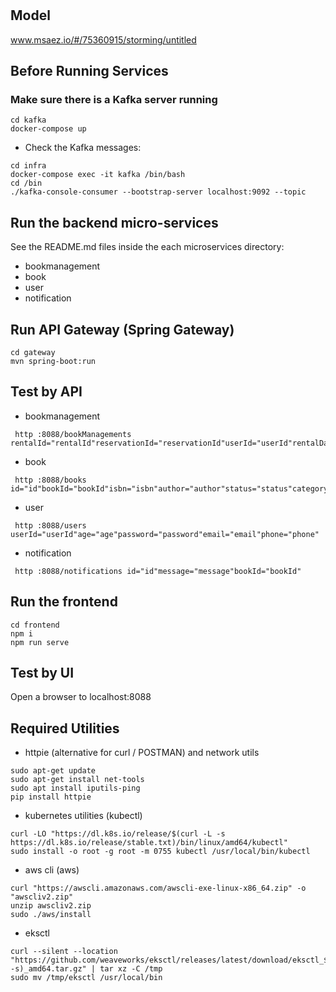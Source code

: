 # 

## Model
www.msaez.io/#/75360915/storming/untitled

## Before Running Services
### Make sure there is a Kafka server running
```
cd kafka
docker-compose up
```
- Check the Kafka messages:
```
cd infra
docker-compose exec -it kafka /bin/bash
cd /bin
./kafka-console-consumer --bootstrap-server localhost:9092 --topic
```

## Run the backend micro-services
See the README.md files inside the each microservices directory:

- bookmanagement
- book
- user
- notification


## Run API Gateway (Spring Gateway)
```
cd gateway
mvn spring-boot:run
```

## Test by API
- bookmanagement
```
 http :8088/bookManagements rentalId="rentalId"reservationId="reservationId"userId="userId"rentalDate="rentalDate"dueDate="dueDate"
```
- book
```
 http :8088/books id="id"bookId="bookId"isbn="isbn"author="author"status="status"category="category"title="title"
```
- user
```
 http :8088/users userId="userId"age="age"password="password"email="email"phone="phone"
```
- notification
```
 http :8088/notifications id="id"message="message"bookId="bookId"
```


## Run the frontend
```
cd frontend
npm i
npm run serve
```

## Test by UI
Open a browser to localhost:8088

## Required Utilities

- httpie (alternative for curl / POSTMAN) and network utils
```
sudo apt-get update
sudo apt-get install net-tools
sudo apt install iputils-ping
pip install httpie
```

- kubernetes utilities (kubectl)
```
curl -LO "https://dl.k8s.io/release/$(curl -L -s https://dl.k8s.io/release/stable.txt)/bin/linux/amd64/kubectl"
sudo install -o root -g root -m 0755 kubectl /usr/local/bin/kubectl
```

- aws cli (aws)
```
curl "https://awscli.amazonaws.com/awscli-exe-linux-x86_64.zip" -o "awscliv2.zip"
unzip awscliv2.zip
sudo ./aws/install
```

- eksctl 
```
curl --silent --location "https://github.com/weaveworks/eksctl/releases/latest/download/eksctl_$(uname -s)_amd64.tar.gz" | tar xz -C /tmp
sudo mv /tmp/eksctl /usr/local/bin
```
